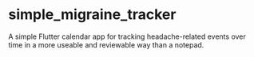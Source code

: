 # simple_migraine_tracker
 
A simple Flutter calendar app for tracking headache-related events over time in a more useable and reviewable way than a notepad.
